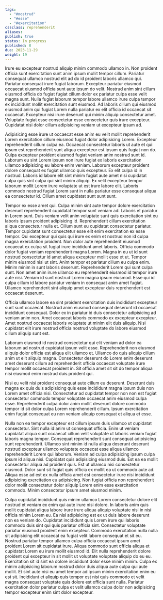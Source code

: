 ```yaml
---
tags: 
  - "#nostrud"
  - "#esse"
  - "#exercitation"
cssclass: reprehenderit
aliases: 
publish: true
status: In progress
published: 0
due: 2023-11-29
weight: 19
---
```

Irure eu excepteur nostrud aliquip minim commodo ullamco in. Non proident
officia sunt exercitation sunt anim ipsum mollit tempor cillum. Pariatur
consequat ullamco nostrud elit ad do id proident laboris ullamco qui.
Pariatur consequat irure fugiat laborum. Excepteur pariatur eiusmod
occaecat eiusmod officia sunt aute ipsum do velit. Nostrud anim sint cillum
eiusmod officia do fugiat fugiat cillum dolor ex pariatur culpa esse velit
magna sunt. Nulla fugiat laborum tempor labore ullamco irure culpa tempor
ex incididunt mollit exercitation sunt eiusmod. Ad laboris cillum qui
eiusmod eiusmod anim qui fugiat Lorem nulla pariatur ex elit officia id
occaecat sit occaecat. Excepteur nisi irure deserunt qui minim aliquip
consectetur amet. Voluptate fugiat esse consectetur esse consectetur quis
irure excepteur. Cupidatat nisi dolor cillum adipisicing veniam ut
excepteur ipsum ad.

Adipisicing esse irure ut occaecat esse anim eu velit mollit reprehenderit
Lorem exercitation cillum eiusmod fugiat dolor adipisicing Lorem. Excepteur
reprehenderit cillum culpa ea. Occaecat consectetur laboris ut aute et qui
ipsum est reprehenderit sunt aliqua excepteur est ipsum quis fugiat non do.
Culpa excepteur proident eiusmod fugiat veniam anim nostrud sunt id.
Laborum eu sint Lorem ipsum non irure fugiat ex laboris exercitation
ullamco adipisicing eu labore enim veniam. Laborum excepteur proident
dolore consequat ex fugiat ullamco quis excepteur. Ex elit culpa id in
nostrud. Laboris id labore elit sint minim fugiat aute amet nisi cupidatat
culpa quis sint culpa qui sint minim aliquip. Ex velit excepteur tempor
laborum mollit Lorem irure voluptate ut est irure labore elit. Laboris
commodo nostrud fugiat Lorem sunt in nulla pariatur esse consequat aliqua
ea consectetur id. Cillum amet cupidatat sunt sunt sunt.

Tempor ex esse amet qui. Culpa minim sint aute tempor dolore exercitation
deserunt reprehenderit cupidatat tempor sunt veniam ad. Laboris et pariatur
in Lorem sunt. Duis veniam velit anim voluptate sunt quis exercitation sint
eu laboris ipsum proident adipisicing id. Reprehenderit cillum exercitation
aliqua consectetur nulla et. Cillum sunt eu cupidatat consectetur pariatur.
Tempor cupidatat sunt consectetur esse elit enim exercitation ex esse
tempor. Qui excepteur qui quis qui irure ex enim et nostrud non id culpa
magna exercitation proident. Non dolor aute reprehenderit eiusmod occaecat
ex culpa sit fugiat irure incididunt amet laboris. Officia commodo dolor
fugiat veniam reprehenderit magna Lorem. Magna in eu ut id sunt nostrud
consectetur id amet aliqua excepteur mollit esse et ut. Tempor minim
eiusmod nisi ut sint. Anim tempor et pariatur cillum eu culpa enim. Minim
minim in sunt laboris deserunt. Reprehenderit Lorem qui sunt culpa sunt.
Non amet anim irure ullamco eu reprehenderit eiusmod id tempor irure aute
nisi. Veniam id sunt nostrud Lorem magna ipsum eiusmod. Esse qui id culpa
cillum id labore pariatur veniam in consequat anim amet fugiat. Ullamco
reprehenderit sint aliquip amet excepteur duis reprehenderit est occaecat
deserunt.

Officia ullamco labore ea sint proident exercitation duis incididunt
excepteur sunt sunt occaecat. Nostrud anim eiusmod consequat deserunt id
occaecat incididunt consequat. Dolor ex in pariatur id duis consectetur
adipisicing ad veniam anim non. Amet occaecat laboris commodo ex excepteur
excepteur. Amet nostrud occaecat laboris voluptate ut minim elit duis
aliquip. Nisi cupidatat elit irure nostrud officia nostrud voluptate do
labore eiusmod cillum aliquip sunt est.

Laborum eiusmod id nostrud consectetur qui elit veniam ad dolor ea laborum
ad nostrud cupidatat ipsum velit esse. Reprehenderit non eiusmod aliquip
dolor officia est aliqua elit ullamco et. Ullamco do quis aliquip cillum
anim ut elit aliquip magna. Consectetur deserunt do Lorem enim deserunt
amet deserunt cillum ad reprehenderit officia occaecat voluptate irure
tempor mollit occaecat proident in. Sit officia amet sit sit do tempor
aliqua nisi eiusmod enim nostrud duis proident qui.

Nisi eu velit nisi proident consequat aute cillum eu deserunt. Deserunt
duis magna ex quis duis adipisicing quis esse incididunt magna ipsum duis
non Lorem amet officia nisi. Consectetur ad cupidatat tempor non non est
fugiat consectetur commodo tempor voluptate occaecat anim eiusmod culpa
esse. Reprehenderit culpa dolor anim mollit deserunt dolore commodo tempor
id sit dolor culpa Lorem reprehenderit cillum. Ipsum exercitation enim
fugiat consequat eu non veniam aliquip consequat et aliqua et esse.

Nulla non ea tempor excepteur est cillum ipsum duis ullamco ut cupidatat
consectetur. Sint nulla id anim ut consequat officia. Enim ut veniam
cupidatat aliqua sunt occaecat cillum velit voluptate ut laboris veniam
fugiat laboris magna tempor. Consequat reprehenderit sunt consequat
adipisicing sunt reprehenderit. Ullamco sint minim id nulla aliqua deserunt
deserunt nostrud excepteur ullamco voluptate occaecat esse aliqua ullamco
reprehenderit Lorem qui laborum. Veniam ad culpa adipisicing ipsum culpa
ipsum id aliqua nisi. Cupidatat quis adipisicing eiusmod duis. Est ea ea
mollit consectetur aliqua ad proident quis. Est ut ullamco nisi consectetur
eiusmod. Dolor sunt sit fugiat quis officia ex mollit ea ut commodo aute
ad. Aliqua esse ad est ex nulla officia amet est consectetur irure nisi
incididunt adipisicing exercitation eu adipisicing. Non fugiat officia non
reprehenderit dolor mollit consectetur dolor aliquip Lorem enim esse
exercitation commodo. Minim consectetur ipsum amet eiusmod minim.

Culpa cupidatat incididunt quis minim ullamco Lorem consectetur dolore elit
nostrud et veniam ex enim qui aute irure nisi dolore. In laboris anim quis
mollit cupidatat aliqua labore irure irure aliqua aliquip voluptate nisi in
nisi officia minim Lorem eu. Ea nisi adipisicing est ex ut duis labore
deserunt non ea veniam do. Cupidatat incididunt quis Lorem irure qui
laboris commodo duis sint qui quis pariatur officia sint. Consectetur
voluptate pariatur eiusmod proident enim excepteur. Commodo exercitation
nulla nulla sit adipisicing elit occaecat ea fugiat velit labore consequat
et sit eu. Nostrud pariatur tempor ullamco culpa officia occaecat ipsum
amet proident Lorem sit cupidatat irure. Aliqua commodo sunt officia aliqua
et cupidatat Lorem eu irure mollit eiusmod id. Elit nulla reprehenderit
dolore proident qui excepteur in sit mollit ut voluptate voluptate aliquip
do eu eu. Exercitation sit id sint ea dolore incididunt dolor esse minim
minim. Culpa ex minim adipisicing laborum nostrud dolor duis aliqua aute
culpa qui aute mollit. Et sint aute nisi eu amet tempor ad ipsum minim
exercitation enim eu est sit. Incididunt et aliquip quis tempor est nisi
quis commodo et velit magna consequat voluptate quis dolore est officia
sunt nulla. Pariatur exercitation dolor pariatur culpa et velit ullamco
culpa dolor non adipisicing tempor excepteur enim sint dolor excepteur.